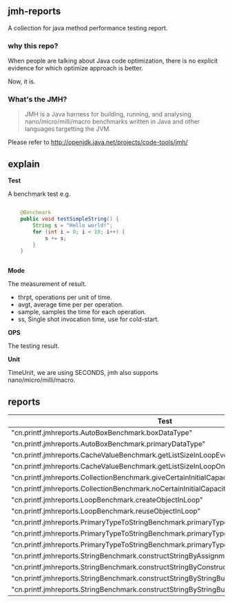 ## jmh-reports

A collection for java method performance testing report.

### why this repo?

When people are talking about Java code optimization, there is no explicit evidence for which optimize approach is better.

Now, it is.

###  What's the JMH?

> JMH is a Java harness for building, running, and analysing nano/micro/milli/macro benchmarks written in Java and other languages targetting the JVM.

Please refer to http://openjdk.java.net/projects/code-tools/jmh/ 

## explain

**Test**
 
A benchmark test e.g.

```java

    @Benchmark
    public void testSimpleString() {
        String s = "Hello world!";
        for (int i = 0; i < 10; i++) {
            s += s;
        }
    }
    
```

**Mode**

The measurement of result.

- thrpt, operations per unit of time.
- avgt, average time per per operation.
- sample, samples the time for each operation.
- ss, Single shot invocation time, use for cold-start.

**OPS**

The testing result.

**Unit**

TimeUnit, we are using SECONDS, jmh also supports nano/micro/milli/macro.

## reports

| Test |  Mode | OPS  |  Unit |
|---|---|---|---|
|"cn.printf.jmhreports.AutoBoxBenchmark.boxDataType"|"thrpt"|355604417.805517| ops/s |
|"cn.printf.jmhreports.AutoBoxBenchmark.primaryDataType"|"thrpt"|9761063096.208640| ops/s |
|"cn.printf.jmhreports.CacheValueBenchmark.getListSizeInLoopEveryTime"|"thrpt"|459046033.596957| ops/s |
|"cn.printf.jmhreports.CacheValueBenchmark.getListSizeInLoopOnlyOnce"|"thrpt"|401148897.059666| ops/s |
|"cn.printf.jmhreports.CollectionBenchmark.giveCertainInitialCapacityForCollection"|"thrpt"|12052785.967521| ops/s |
|"cn.printf.jmhreports.CollectionBenchmark.noCertainInitialCapacityForCollection"|"thrpt"|7711896.917781| ops/s |
|"cn.printf.jmhreports.LoopBenchmark.createObjectInLoop"|"thrpt"|8959981523.322378| ops/s |
|"cn.printf.jmhreports.LoopBenchmark.reuseObjectInLoop"|"thrpt"|9423782212.994150| ops/s |
|"cn.printf.jmhreports.PrimaryTypeToStringBenchmark.primaryTypeToStringByPlusOperator"|"thrpt"|17943203761.900680| ops/s |
|"cn.printf.jmhreports.PrimaryTypeToStringBenchmark.primaryTypeToStringByToStringMethod"|"thrpt"|400927115.576240| ops/s |
|"cn.printf.jmhreports.PrimaryTypeToStringBenchmark.primaryTypeToStringByValueOf"|"thrpt"|378502720.973468| ops/s |
|"cn.printf.jmhreports.StringBenchmark.constructStringByAssignment"|"thrpt"|231612.501336| ops/s |
|"cn.printf.jmhreports.StringBenchmark.constructStringByConstructor"|"thrpt"|225375.508034| ops/s |
|"cn.printf.jmhreports.StringBenchmark.constructStringByStringBuffer"|"thrpt"|67189869.040028| ops/s |
|"cn.printf.jmhreports.StringBenchmark.constructStringByStringBuilder"|"thrpt"|86735904.080835| ops/s |
